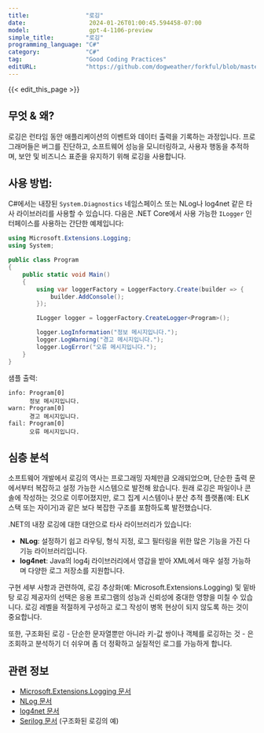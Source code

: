 ```yaml
---
title:                "로깅"
date:                  2024-01-26T01:00:45.594458-07:00
model:                 gpt-4-1106-preview
simple_title:         "로깅"
programming_language: "C#"
category:             "C#"
tag:                  "Good Coding Practices"
editURL:              "https://github.com/dogweather/forkful/blob/master/content/ko/c-sharp/logging.md"
---
```


{{< edit_this_page >}}

## 무엇 & 왜?
로깅은 런타임 동안 애플리케이션의 이벤트와 데이터 출력을 기록하는 과정입니다. 프로그래머들은 버그를 진단하고, 소프트웨어 성능을 모니터링하고, 사용자 행동을 추적하며, 보안 및 비즈니스 표준을 유지하기 위해 로깅을 사용합니다.

## 사용 방법:
C#에서는 내장된 `System.Diagnostics` 네임스페이스 또는 NLog나 log4net 같은 타사 라이브러리를 사용할 수 있습니다. 다음은 .NET Core에서 사용 가능한 `ILogger` 인터페이스를 사용하는 간단한 예제입니다:

```C#
using Microsoft.Extensions.Logging;
using System;

public class Program
{
    public static void Main()
    {
        using var loggerFactory = LoggerFactory.Create(builder => {
            builder.AddConsole();
        });

        ILogger logger = loggerFactory.CreateLogger<Program>();

        logger.LogInformation("정보 메시지입니다.");
        logger.LogWarning("경고 메시지입니다.");
        logger.LogError("오류 메시지입니다.");
    }
}
```

샘플 출력:
```
info: Program[0]
      정보 메시지입니다.
warn: Program[0]
      경고 메시지입니다.
fail: Program[0]
      오류 메시지입니다.
```

## 심층 분석
소프트웨어 개발에서 로깅의 역사는 프로그래밍 자체만큼 오래되었으며, 단순한 출력 문에서부터 복잡하고 설정 가능한 시스템으로 발전해 왔습니다. 원래 로깅은 파일이나 콘솔에 작성하는 것으로 이루어졌지만, 로그 집계 시스템이나 분산 추적 플랫폼(예: ELK 스택 또는 자이거)과 같은 보다 복잡한 구조를 포함하도록 발전했습니다.

.NET의 내장 로깅에 대한 대안으로 타사 라이브러리가 있습니다:
- **NLog**: 설정하기 쉽고 라우팅, 형식 지정, 로그 필터링을 위한 많은 기능을 가진 다기능 라이브러리입니다.
- **log4net**: Java의 log4j 라이브러리에서 영감을 받아 XML에서 매우 설정 가능하며 다양한 로그 저장소를 지원합니다.

구현 세부 사항과 관련하여, 로깅 추상화(예: Microsoft.Extensions.Logging) 및 밑바탕 로깅 제공자의 선택은 응용 프로그램의 성능과 신뢰성에 중대한 영향을 미칠 수 있습니다. 로깅 레벨을 적절하게 구성하고 로그 작성이 병목 현상이 되지 않도록 하는 것이 중요합니다.

또한, 구조화된 로깅 - 단순한 문자열뿐만 아니라 키-값 쌍이나 객체를 로깅하는 것 - 은 조회하고 분석하기 더 쉬우며 좀 더 정확하고 실질적인 로그를 가능하게 합니다.

## 관련 정보
- [Microsoft.Extensions.Logging 문서](https://docs.microsoft.com/ko-kr/aspnet/core/fundamentals/logging/)
- [NLog 문서](https://nlog-project.org/documentation/)
- [log4net 문서](https://logging.apache.org/log4net/)
- [Serilog 문서](https://serilog.net/) (구조화된 로깅의 예)